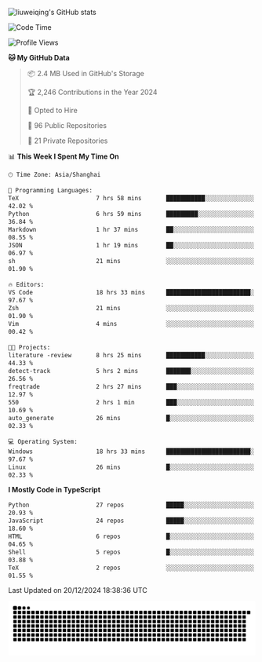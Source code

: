 ![liuweiqing's GitHub stats](https://github-readme-stats.vercel.app/api?username=14790897&show_icons=true&locale=cn&include_all_commits=true&count_private=true)

<!--START_SECTION:waka-->
![Code Time](http://img.shields.io/badge/Code%20Time-1%2C698%20hrs%2022%20mins-blue)

![Profile Views](http://img.shields.io/badge/Profile%20Views-26-blue)

**🐱 My GitHub Data** 

> 📦 2.4 MB Used in GitHub's Storage 
 > 
> 🏆 2,246 Contributions in the Year 2024
 > 
> 💼 Opted to Hire
 > 
> 📜 96 Public Repositories 
 > 
> 🔑 21 Private Repositories 
 > 
📊 **This Week I Spent My Time On** 

```text
🕑︎ Time Zone: Asia/Shanghai

💬 Programming Languages: 
TeX                      7 hrs 58 mins       ███████████░░░░░░░░░░░░░░   42.02 % 
Python                   6 hrs 59 mins       █████████░░░░░░░░░░░░░░░░   36.84 % 
Markdown                 1 hr 37 mins        ██░░░░░░░░░░░░░░░░░░░░░░░   08.55 % 
JSON                     1 hr 19 mins        ██░░░░░░░░░░░░░░░░░░░░░░░   06.97 % 
sh                       21 mins             ░░░░░░░░░░░░░░░░░░░░░░░░░   01.90 % 

🔥 Editors: 
VS Code                  18 hrs 33 mins      ████████████████████████░   97.67 % 
Zsh                      21 mins             ░░░░░░░░░░░░░░░░░░░░░░░░░   01.90 % 
Vim                      4 mins              ░░░░░░░░░░░░░░░░░░░░░░░░░   00.42 % 

🐱‍💻 Projects: 
literature -review       8 hrs 25 mins       ███████████░░░░░░░░░░░░░░   44.33 % 
detect-track             5 hrs 2 mins        ███████░░░░░░░░░░░░░░░░░░   26.56 % 
freqtrade                2 hrs 27 mins       ███░░░░░░░░░░░░░░░░░░░░░░   12.97 % 
550                      2 hrs 1 min         ███░░░░░░░░░░░░░░░░░░░░░░   10.69 % 
auto_generate            26 mins             █░░░░░░░░░░░░░░░░░░░░░░░░   02.33 % 

💻 Operating System: 
Windows                  18 hrs 33 mins      ████████████████████████░   97.67 % 
Linux                    26 mins             █░░░░░░░░░░░░░░░░░░░░░░░░   02.33 % 
```

**I Mostly Code in TypeScript** 

```text
Python                   27 repos            █████░░░░░░░░░░░░░░░░░░░░   20.93 % 
JavaScript               24 repos            █████░░░░░░░░░░░░░░░░░░░░   18.60 % 
HTML                     6 repos             █░░░░░░░░░░░░░░░░░░░░░░░░   04.65 % 
Shell                    5 repos             █░░░░░░░░░░░░░░░░░░░░░░░░   03.88 % 
TeX                      2 repos             ░░░░░░░░░░░░░░░░░░░░░░░░░   01.55 % 
```




 Last Updated on 20/12/2024 18:38:36 UTC
<!--END_SECTION:waka-->

<picture>
  <source media="(prefers-color-scheme: dark)" srcset="https://raw.githubusercontent.com/14790897/14790897/output/github-contribution-grid-snake-dark.svg" />
  <source media="(prefers-color-scheme: light)" srcset="https://raw.githubusercontent.com/14790897/14790897/output/github-contribution-grid-snake.svg" />
  <img alt="github-snake" src="https://raw.githubusercontent.com/14790897/14790897/output/github-contribution-grid-snake.svg" />
</picture>
